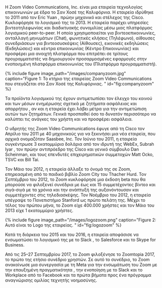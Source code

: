 Η Zoom Video Communications, Inc. είναι μια εταιρεία τεχνολογίας επικοινωνιών με έδρα το Σαν Χοσέ της Καλιφόρνια. Η εταιρεία ιδρύθηκε το 2011 από τον Eric Yuan , πρώην μηχανικό και στέλεχος της Cisco. Κυκλοφόρησε το λογισμικό της το 2013. 
Η εταιρεία παρέχει υπηρεσίες βιντεοτηλεφωνίας και διαδικτυακής συνομιλίας μέσω μιας πλατφόρμας λογισμικού peer-to-peer. Η οποία χρησιμοποιείται για βιντεοεπικοινωνίες, ανταλλαγή μηνυμάτων (Chat), φωνητικές κλήσεις (Τηλέφωνο), αίθουσες συνεδριάσεων για βιντεοσυσκέψεις (Αίθουσες), εικονικές εκδηλώσεις (Εκδηλώσεις) και κέντρα επικοινωνίας (Κέντρο Επικοινωνίας) και προσφέρει μια ανοιχτή πλατφόρμα που επιτρέπει σε τρίτους προγραμματιστές να δημιουργούν προσαρμοσμένες εφαρμογές στην ενοποιημένη πλατφόρμα επικοινωνίας του (Πλατφόρμα προγραμματιστή). 

{% include figure image_path="/images/companyzoom.jpg" caption="Figure 1: Το κτήριο της εταιρείας Zoom Video Communications που στεγάζεται στο Σαν Χοσέ της Καλιφόρνιας. " id="fig:companyzoom" %}


Τα προϊόντα λογισμικού της έχουν αντιμετωπίσει τον έλεγχο του κοινού και των μέσων ενημέρωσης σχετικά με ζητήματα ασφάλειας και απορρήτου , αν και η εταιρεία έχει λάβει μέτρα για την αντιμετώπιση αυτών των ζητημάτων. Γενικά προσπαθεί όσο το δυνατόν περισσότερο να καλύπτει τις ανάγκες του χρήστη και να προσφέρει ασφάλεια.

Ο υδρητής της Zoom Video Communications έφυγε από τη Cisco τον Απρίλιο του 2011 με 40 μηχανικούς για να ξεκινήσει μια νέα εταιρεία, που αρχικά ονομαζόταν Saasbee, Inc. Τον Ιούνιο του 2011, η εταιρεία συγκέντρωσε 3  εκατομμύρια δολάρια από τον ιδρυτή της WebEx, Subrah Iyar , τον πρώην αντιπρόεδρο της Cisco και γενικό σύμβουλο Dan Scheinman, και τους επενδυτές επιχειρηματικών συμμετοχών Matt Ocko, TSVC και Bill Tai.

Τον Μάιο του 2012, η ​​εταιρεία άλλαξε το όνομά της σε Zoom, επηρεασμένη από το παιδικό βιβλίο Zoom City του Thacher Hurd. Τον Σεπτέμβριο του 2012, το Zoom κυκλοφόρησε μια έκδοση beta που θα μπορούσε να φιλοξενεί συνέδρια με έως και 15 συμμετέχοντες βίντεο και σιγά-σιγά με τα χρόνια και την ανάπτυξή της αυξανόντουσαν και συμμετέχοντες στις τηλεδιασκέψης. Τον Νοέμβριο του 2012, η ​​εταιρεία υπέγραψε το Πανεπιστήμιο Stanford ως πρώτο πελάτη της. Μέχρι το τέλος του πρώτου μήνα, το Zoom είχε 400.000 χρήστες και τον Μάιο του 2013 είχε 1  εκατομμύριο χρήστες. 

{% include figure image_path="/images/logozoom.png" caption="Figure 2: Αυτό είναι το Logo της εταιρείας. " id="fig:logozoom" %}

Κατά τη διάρκεια του 2015 και του 2016, η εταιρεία αποφάσισε να ενσωματώσει το λογισμικό της με το Slack , το Salesforce και το Skype for Business. 

Από τις 25–27 Σεπτεμβρίου 2017, το Zoom φιλοξένησε το Zoomtopia 2017, το πρώτο της ετήσιο συνέδριο χρηστών. Σε αυτό το συνέδριο, το Zoom ανακοίνωσε μια συνεργασία με τη Meta για την ενσωμάτωση του Zoom με την επαυξημένη πραγματικότητα , την ενοποίηση με το Slack και το Workplace από το Facebook και τα πρώτα βήματα προς ένα πρόγραμμα αναγνώρισης ομιλίας τεχνητής νοημοσύνης. 
